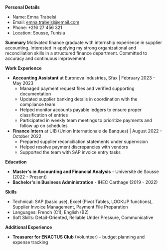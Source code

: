 **Personal Details**
- Name: Emna Trabelsi
- Email: emna.trabelsi@email.com
- Phone: +216 27 456 321
- Location: Sousse, Tunisia

**Summary**
Motivated finance graduate with internship experience in supplier accounting. Interested in applying my strong organizational and reconciliation skills in a structured finance department. Committed to accuracy and continuous improvement.

**Work Experience**
- **Accounting Assistant** at Euronova Industries, Sfax | February 2023 - May 2023
  - Managed payment request files and verified supporting documentation
  - Updated supplier banking details in coordination with the compliance team
  - Helped monitor accounts payable ledgers to ensure proper classification of entries
  - Participated in weekly team meetings to prioritize payments and follow up on schedules
- **Finance Intern** at UIB (Union Internationale de Banques) | August 2022 - October 2022
  - Prepared supplier reconciliation statements under supervision
  - Helped resolve payment discrepancies with vendors
  - Supported the team with SAP invoice entry tasks

**Education**
- **Master's in Accounting and Financial Analysis** - Université de Sousse (2022 - Present)
- **Bachelor's in Business Administration** - IHEC Carthage (2019 - 2022)

**Skills**
- Technical: SAP (basic use), Excel (Pivot Tables, LOOKUP functions), Supplier Invoice Management, Payment File Preparation
- Languages: French (C1), English (B2)
- Soft Skills: Detail-Oriented, Reliable Under Pressure, Communicative

**Additional Experience**
- **Treasurer for ENACTUS Club** (Volunteer) - budget planning and expense tracking